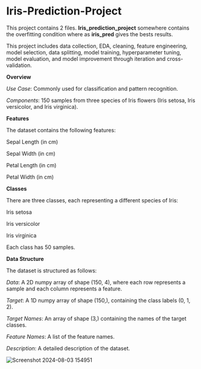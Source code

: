 # Iris-Prediction-Project

This project contains 2 files.
**Iris_prediction_project** somewhere contains the overfitting condition where as **iris_pred** gives the bests results.

This project includes data collection, EDA, cleaning, feature engineering, model selection, data splitting, model training, hyperparameter tuning, model evaluation, and model improvement through iteration and cross-validation.

**Overview**


*Use Case*: Commonly used for classification and pattern recognition.  

*Components*: 150 samples from three species of Iris flowers (Iris setosa, Iris versicolor, and Iris virginica).  

**Features**  

The dataset contains the following features:  


Sepal Length (in cm)  

Sepal Width (in cm)  

Petal Length (in cm)  

Petal Width (in cm)  

**Classes**  

There are three classes, each representing a different species of Iris:  


Iris setosa  

Iris versicolor  

Iris virginica  

Each class has 50 samples.  


**Data Structure**  

The dataset is structured as follows:  


*Data*: A 2D numpy array of shape (150, 4), where each row represents a sample and each column represents a feature.  

*Target*: A 1D numpy array of shape (150,), containing the class labels (0, 1, 2).  

*Target Names*: An array of shape (3,) containing the names of the target classes.  

*Feature Names*: A list of the feature names.  

*Description*: A detailed description of the dataset.  

![Screenshot 2024-08-03 154951](https://github.com/user-attachments/assets/554218f7-ab82-48de-835d-65c96fe36b36)
